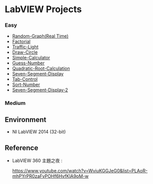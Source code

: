 # LabVIEW Projects
### Easy
* [Random-Graph(Real Time)](Random-graph(real-time)/README.md)
* [Factorial](Factorial/README.md)
* [Traffic-Light](Traffic-Light/README.md)
* [Draw-Circle](Draw-Circle/README.md)
* [Simple-Calculator](Simple-Calculator/README.md)
* [Guess-Number](Guess-Number/README.md)
* [Quadratic-Root-Calculation](Quadratic-Root-Calculation/README.md)
* [Seven-Segment-Display](Seven-Segment-Display/README.md)
* [Tab-Control](Tab-Control/README.md)
* [Sort-Number](Sort-Number/README.md)
* [Seven-Segment-Display-2](Seven-Segment-Display-2/README.md)

### Medium

## Environment
* NI LabVIEW 2014 (32-bit)

## Reference
* LabVIEW 360 主題之夜 :

    https://www.youtube.com/watch?v=WviuKGGJeG0&list=PLAoR-mhPYrPR0zaFvPOHf6HvfKlA9oM-w
